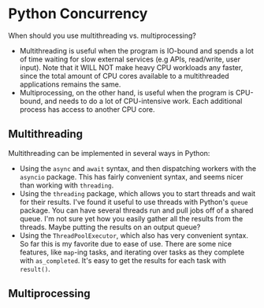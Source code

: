 # Python Concurrency

When should you use multithreading vs. multiprocessing?
- Multithreading is useful when the program is IO-bound and spends a lot of time waiting for slow external services (e.g APIs, read/write, user input). Note that it WILL NOT make heavy CPU workloads any faster, since the total amount of CPU cores available to a multithreaded applications remains the same.
- Multiprocessing, on the other hand, is useful when the program is CPU-bound, and needs to do a lot of CPU-intensive work. Each additional process has access to another CPU core.

## Multithreading

Multithreading can be implemented in several ways in Python:
- Using the `async` and `await` syntax, and then dispatching workers with the `asyncio` package. This has fairly convenient syntax, and seems nicer than working with `threading`.
- Using the `threading` package, which allows you to start threads and wait for their results. I've found it useful to use threads with Python's `queue` package. You can have several threads run and pull jobs off of a shared queue. I'm not sure yet how you easily gather all the results from the threads. Maybe putting the results on an output queue?
- Using the `ThreadPoolExecutor`, which also has very convenient syntax. So far this is my favorite due to ease of use. There are some nice features, like `map`-ing tasks, and iterating over tasks as they complete with `as_completed`. It's easy to get the results for each task with `result()`.

## Multiprocessing

